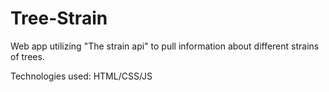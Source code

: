 # Tree-Strain
Web app utilizing "The strain api" to pull information about different strains of trees. 

Technologies used: HTML/CSS/JS
